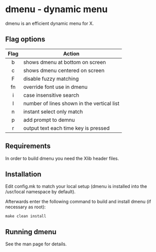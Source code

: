 dmenu - dynamic menu
====================
dmenu is an efficient dynamic menu for X.

## Flag options

|Flag           | Action                                   |
|:-------------:|----------------------------------------|
| b             |shows dmenu at bottom on screen           |
| c             |shows dmenu centered on screen            |
| F             |disable fuzzy matching                    |
| fn            |override font use in dmenu                |
| i             |case insensitive search                   |
| l             |number of lines shown in the vertical list|
| n             |instant select only match                 |
| p             |add prompt to demnu                       |
| r             |output text each time key is pressed      |

Requirements
------------
In order to build dmenu you need the Xlib header files.


Installation
------------
Edit config.mk to match your local setup (dmenu is installed into
the /usr/local namespace by default).

Afterwards enter the following command to build and install dmenu
(if necessary as root):

    make clean install


Running dmenu
-------------
See the man page for details.
